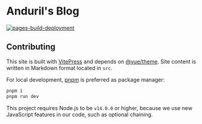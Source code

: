 # Anduril's Blog

[![pages-build-deployment](https://github.com/andurils/andurils.github.io/actions/workflows/pages/pages-build-deployment/badge.svg)](https://github.com/andurils/andurils.github.io/actions/workflows/pages/pages-build-deployment)

## Contributing

This site is built with [VitePress](https://github.com/vuejs/vitepress) and depends on [@vue/theme](https://github.com/vuejs/vue-theme). Site content is written in Markdown format located in `src`.

For local development, [pnpm](https://pnpm.io/) is preferred as package manager:

```bash
pnpm i
pnpm run dev
```

This project requires Node.js to be `v14.0.0` or higher, because we use new JavaScript features in our code, such as optional chaining.
